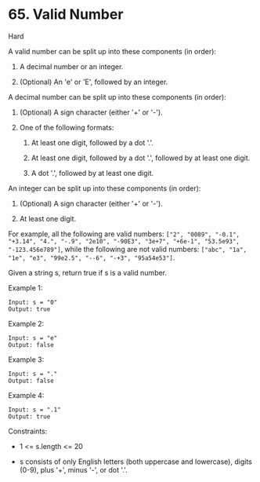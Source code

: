 # 65. Valid Number
Hard

A valid number can be split up into these components (in order):

1. A decimal number or an integer.
   
1. (Optional) An 'e' or 'E', followed by an integer.

A decimal number can be split up into these components (in order):

1. (Optional) A sign character (either '+' or '-'). 
   
1. One of the following formats:
   
    1. At least one digit, followed by a dot '.'. 
       
    1. At least one digit, followed by a dot '.', followed by at least one digit. 
       
    1. A dot '.', followed by at least one digit.

An integer can be split up into these components (in order):

1. (Optional) A sign character (either '+' or '-'). 
   
1. At least one digit.

For example, all the following are valid numbers: 
`["2", "0089", "-0.1", "+3.14", "4.", "-.9", "2e10", "-90E3", "3e+7", "+6e-1", "53.5e93", "-123.456e789"]`, 
while the following are not valid numbers: `["abc", "1a", "1e", "e3", "99e2.5", "--6", "-+3", "95a54e53"]`.

Given a string s, return true if s is a valid number.


Example 1:
```
Input: s = "0"
Output: true
```
Example 2:
```
Input: s = "e"
Output: false
```
Example 3:
```
Input: s = "."
Output: false
```
Example 4:
```
Input: s = ".1"
Output: true
```

Constraints:

* 1 <= s.length <= 20
  
* s consists of only English letters (both uppercase and lowercase), digits (0-9), plus '+', minus '-', or dot '.'.

